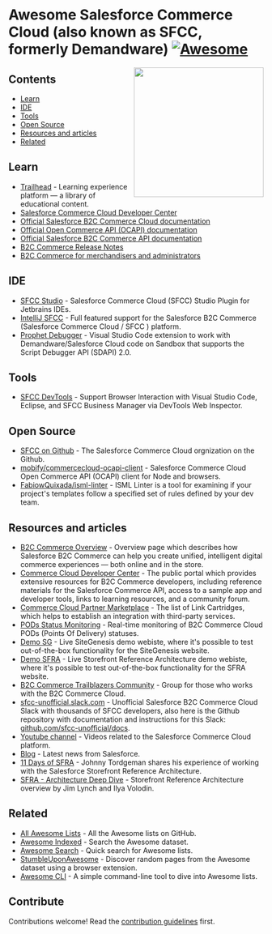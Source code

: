 # Awesome Salesforce Commerce Cloud (also known as SFCC, formerly Demandware) [![Awesome](https://awesome.re/badge.svg)](https://awesome.re)

<img src="https://raw.githubusercontent.com/uzumaxy/awesome-sfcc/master/assets/sfcc-logo.jpg" align="right" width="256" height="256">

## Contents
- [Learn](#learn)
- [IDE](#ide)
- [Tools](#tools)
- [Open Source](#open-source)
- [Resources and articles](#resources-and-articles)
- [Related](#related)


## Learn
- [Trailhead](https://trailhead.salesforce.com/en/search?keywords=B2C%20Commerce) - Learning experience platform — a library of educational content.
- [Salesforce Commerce Cloud Developer Center](https://developer.salesforce.com/developer-centers/commerce-cloud)
- [Official Salesforce B2C Commerce Cloud documentation](https://salesforcecommercecloud.github.io/b2c-dev-doc/)
- [Official Open Commerce API \(OCAPI\) documentation](https://developer.salesforce.com/docs/commerce/b2c-commerce/references/b2c-commerce-ocapi/get-started-with-ocapi.html)
- [Official Salesforce B2C Commerce API documentation](https://developer.salesforce.com/docs/commerce/commerce-api/guide)
- [B2C Commerce Release Notes](https://help.salesforce.com/s/articleView?id=sf.b2c_rn_release_notes.htm&type=5)
- [B2C Commerce for merchandisers and administrators](https://help.salesforce.com/s/articleView?language=en_US&id=cc.b2c_getting_started.htm&type=5)


## IDE
- [SFCC Studio](https://github.com/nek4life/sfcc-studio) - Salesforce Commerce Cloud (SFCC) Studio Plugin for Jetbrains IDEs.
- [IntelliJ SFCC](https://plugins.jetbrains.com/plugin/13668-salesforce-b2c-commerce-sfcc-) - Full featured support for the Salesforce B2C Commerce (Salesforce Commerce Cloud / SFCC ) platform.
- [Prophet Debugger](https://github.com/SqrTT/prophet) - Visual Studio Code extension to work with Demandware/Salesforce Cloud code on Sandbox that supports the Script Debugger API (SDAPI) 2.0.

## Tools
- [SFCC DevTools](https://github.com/redvanworkshop/sfcc-devtools) - Support Browser Interaction with Visual Studio Code, Eclipse, and SFCC Business Manager via DevTools Web Inspector.

## Open Source
- [SFCC on Github](https://github.com/SalesforceCommerceCloud/) - The Salesforce Commerce Cloud orgnization on the Github.
- [mobify/commercecloud-ocapi-client](https://github.com/mobify/commercecloud-ocapi-client) - Salesforce Commerce Cloud Open Commerce API (OCAPI) client for Node and browsers.
- [FabiowQuixada/isml-linter](https://github.com/FabiowQuixada/isml-linter) - ISML Linter is a tool for examining if your project's templates follow a specified set of rules defined by your dev team.

## Resources and articles
- [B2C Commerce Overview](https://www.salesforce.com/products/commerce-cloud/ecommerce/) - Overview page which describes how Salesforce B2C Commerce can help you create unified, intelligent digital commerce experiences — both online and in the store.
- [Commerce Cloud Developer Center](https://developer.commercecloud.com/) - The public portal which provides extensive resources for B2C Commerce developers, including reference materials for the Salesforce Commerce API, access to a sample app and developer tools, links to learning resources, and a community forum.
- [Commerce Cloud Partner Marketplace](https://www.salesforce.com/products/commerce-cloud/partner-marketplace/) - The list of Link Cartridges, which helps to establish an integration with third-party services.
- [PODs Status Monitoring](https://status.salesforce.com/products/B2C_Commerce_Cloud) - Real-time monitoring of B2C Commerce Cloud PODs (Points Of Delivery) statuses.
- [Demo SG](https://production-sitegenesis-dw.demandware.net/on/demandware.store/Sites-SiteGenesis-Site) - Live SiteGenesis demo webiste, where it's possible to test out-of-the-box functionality for the SiteGenesis website.
- [Demo SFRA](https://production.sitegenesis.dw.demandware.net/s/RefArch/home?lang=en_US) - Live Storefront Reference Architecture demo webiste, where it's possible to test out-of-the-box functionality for the SFRA website.
- [B2C Commerce Trailblazers Community](https://trailblazers.salesforce.com/_ui/core/chatter/groups/GroupProfilePage?g=0F93A000000DGi3) - Group for those who works with the B2C Commerce Cloud.
- [sfcc-unofficial.slack.com](https://sfcc-unofficial.slack.com/) - Unofficial Salesforce B2C Commerce Cloud Slack with thousands of SFCC developers, also here is the Github repository with documentation and instructions for this Slack: [github.com/sfcc-unofficial/docs](https://github.com/sfcc-unofficial/docs).
- [Youtube channel](https://www.youtube.com/c/commercecloud/) - Videos related to the Salesforce Commerce Cloud platform.
- [Blog](https://www.salesforce.com/blog/category/commerce.html) - Latest news from Salesforce.
- [11 Days of SFRA](https://medium.com/perimeterx/11-days-of-salesforce-storefront-reference-architecture-sfra-day-1-what-is-sfra-adece16f3703) - Johnny Tordgeman
shares his experience of working with the Salesforce Storefront Reference Architecture.
- [SFRA - Architecture Deep Dive](https://salesforce.vidyard.com/watch/fVzzSXddHXwvcCfeRVvcoX) - Storefront Reference Architecture overview by Jim Lynch and Ilya Volodin.

## Related
- [All Awesome Lists](https://github.com/topics/awesome) - All the Awesome lists on GitHub.
- [Awesome Indexed](https://awesome-indexed.mathew-davies.co.uk) - Search the Awesome dataset.
- [Awesome Search](https://awesomelists.top) - Quick search for Awesome lists.
- [StumbleUponAwesome](https://github.com/basharovV/StumbleUponAwesome) - Discover random pages from the Awesome dataset using a browser extension.
- [Awesome CLI](https://github.com/umutphp/awesome-cli) - A simple command-line tool to dive into Awesome lists.



## Contribute
Contributions welcome! Read the [contribution guidelines](CONTRIBUTING.md) first.
